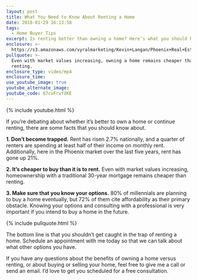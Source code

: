 ```yaml
---
layout: post
title: What You Need to Know About Renting a Home
date: 2018-01-29 16:13:58
tags:
  - Home Buyer Tips
excerpt: Is renting better than owning a home? Here’s what you should know.
enclosure: >-
  https://s3.amazonaws.com/vyralmarketing/Kevin+Langan/Phoenix+Real+Estate+Agent+Facts+About+Renting.mp4
pullquote: >-
  Even with market values increasing, owning a home remains cheaper than
  renting.
enclosure_type: video/mp4
enclosure_time:
use_youtube_image: true
youtube_alternate_image:
youtube_code: 67cvFrvfdKE
---
```



{% include youtube.html %}

If you’re debating about whether it’s better to own a home or continue renting, there are some facts that you should know about.

**1. Don’t become trapped.** Rent has risen 2.7% nationally, and a quarter of renters are spending at least half of their income on monthly rent. Additionally, here in the Phoenix market over the last five years, rent has gone up 21%.

**2. It’s cheaper to buy than it is to rent.** Even with market values increasing, homeownership with a traditional 30-year mortgage remains cheaper than renting.

**3. Make sure that you know your options.** 80% of millennials are planning to buy a home eventually, but 72% of them cite affordability as their primary obstacle. Knowing your options and consulting with a professional is very important if you intend to buy a home in the future.

{% include pullquote.html %}

The bottom line is that you shouldn’t get caught in the trap of renting a home. Schedule an appointment with me today so that we can talk about what other options you have.

If you have any questions about the benefits of owning a home versus renting, or about buying or selling your home, feel free to give me a call or send an email. I’d love to get you scheduled for a free consultation.
